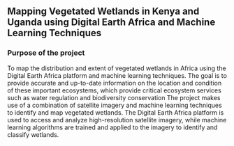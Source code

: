 
## Mapping Vegetated Wetlands in Kenya and Uganda using Digital Earth Africa and Machine Learning Techniques
### Purpose of the project
To map the distribution and extent of vegetated wetlands in Africa using the Digital Earth Africa platform and machine learning techniques. The goal is to provide accurate and up-to-date information on the location and condition of these important ecosystems, which provide critical ecosystem services such as water regulation and biodiversity conservation
The project makes use of a combination of satellite imagery and machine learning techniques to identify and map vegetated wetlands. The Digital Earth Africa platform is used to access and analyze high-resolution satellite imagery, while machine learning algorithms are trained and applied to the imagery to identify and classify wetlands.

